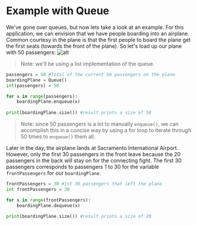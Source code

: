 <!--title={Queue: Boarding Plane}-->

<!--badges={Algorithms:20}-->

<!--concepts{Queue General, Queue Manipulation}-->
# Example with Queue

We've gone over queues, but now lets take a look at an example. For this application, we can envision that we have people boarding into an airplane. Common courtesy in the plane is that the first people to board the plane get the first seats (towards the front of the plane). So let's load up our plane with 50 passengers:
![alt](https://encrypted-tbn0.gstatic.com/images?q=tbn%3AANd9GcSSXF9LDlE7Cw0m4jH0imFFmgwVuNuTXNmUfAF1OurXykDkSMiB)

> Note: we'll be using a list implementation of the queue.

```python
passengers = 50 #Total of the current 50 passengers on the plane
boardingPlane = Queue()
int(passengers) = 50

for x in range(passengers):
	boardingPlane.enqueue(x)
  
print(boardingPlane.size()) #result prints a size of 50
```

> Note: since 50 passengers is a lot to manually `enqueue()`, we can accomplish this in a concise way by using a for loop to iterate through 50 times to `enqueue()` them all.

Later in the day, the airplane lands at Sacramento International Airport. However, only the first 30 passengers in the front leave because the 20 passengers in the back will stay on for the connecting fight. The first 30 passengers corresponds to passengers 1 to 30 for the variable `frontPassengers` for our `boardingPlane`.

```python
frontPassengers = 30 #1st 30 passengers that left the plane
int frontPassengers = 30

for x in range(frontPassengers):
	boardingPlane.dequeue(x)

print(boardingPlane.size()) #result prints a size of 20
```

